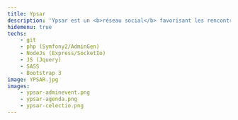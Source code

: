 ```yaml
---
title: Ypsar
description: 'Ypsar est un <b>réseau social</b> favorisant les rencontres autour de l’évènementiel.<br/> On retrouvera dans ce site toutes les caractéristiques d''un réseau social:<br>chat, commentaire, profil, like, etc.'
hidemenu: true
techs:
	- git
	- php (Symfony2/AdminGen)
	- NodeJs (Express/SocketIo)
	- JS (Jquery)
	- SASS
	- Bootstrap 3
image: YPSAR.jpg
images: 
    - ypsar-adminevent.png
    - ypsar-agenda.png
    - ypsar-celectio.png
---
```

